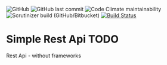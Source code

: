 ![GitHub](https://img.shields.io/github/license/YaroslavB/testRest)
![GitHub last commit](https://img.shields.io/github/last-commit/YaroslavB/testRest)
![Code Climate maintainability](https://img.shields.io/codeclimate/maintainability/YaroslavB/testRest)
![Scrutinizer build (GitHub/Bitbucket)](https://img.shields.io/scrutinizer/build/g/YaroslavB/testRest)
[![Build Status](https://app.travis-ci.com/YaroslavB/testRest.svg?branch=main)](https://app.travis-ci.com/YaroslavB/testRest)


# Simple Rest Api TODO 

Rest Api - without frameworks   

